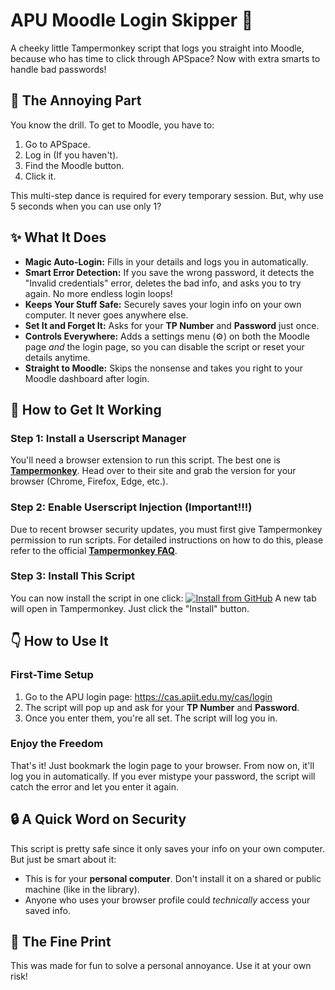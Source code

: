 # APU Moodle Login Skipper 🚀

A cheeky little Tampermonkey script that logs you straight into Moodle, because who has time to click through APSpace? Now with extra smarts to handle bad passwords!

## 🤔 The Annoying Part

You know the drill. To get to Moodle, you have to:

1. Go to APSpace.
2. Log in (If you haven't).
3. Find the Moodle button.
4. Click it.

This multi-step dance is required for every temporary session. But, why use 5 seconds when you can use only 1?

## ✨ What It Does

* **Magic Auto-Login:** Fills in your details and logs you in automatically.
* **Smart Error Detection:** If you save the wrong password, it detects the "Invalid credentials" error, deletes the bad info, and asks you to try again. No more endless login loops!
* **Keeps Your Stuff Safe:** Securely saves your login info on your own computer. It never goes anywhere else.
* **Set It and Forget It:** Asks for your **TP Number** and **Password** just once.
* **Controls Everywhere:** Adds a settings menu (⚙️) on both the Moodle page *and* the login page, so you can disable the script or reset your details anytime.
* **Straight to Moodle:** Skips the nonsense and takes you right to your Moodle dashboard after login.

## 🔧 How to Get It Working

### Step 1: Install a Userscript Manager
You'll need a browser extension to run this script. The best one is [**Tampermonkey**](https://www.tampermonkey.net/). Head over to their site and grab the version for your browser (Chrome, Firefox, Edge, etc.).

### Step 2: Enable Userscript Injection (Important!!!)
Due to recent browser security updates, you must first give Tampermonkey permission to run scripts. For detailed instructions on how to do this, please refer to the official [**Tampermonkey FAQ**](https://www.tampermonkey.net/faq.php#Q209).

### Step 3: Install This Script
You can now install the script in one click:
[![Install from GitHub](https://img.shields.io/badge/Install%20from-GitHub-blue.svg)](https://raw.githubusercontent.com/GarnettJZ/APU-Moodle-Login-Skipper/main/apu-auto-login.user.js)
A new tab will open in Tampermonkey. Just click the "Install" button.

## 👇 How to Use It

### First-Time Setup
1. Go to the APU login page: <https://cas.apiit.edu.my/cas/login>
2. The script will pop up and ask for your **TP Number** and **Password**.
3. Once you enter them, you're all set. The script will log you in.

### Enjoy the Freedom
That's it! Just bookmark the login page to your browser. From now on, it'll log you in automatically. If you ever mistype your password, the script will catch the error and let you enter it again.

## 🔒 A Quick Word on Security

This script is pretty safe since it only saves your info on your own computer. But just be smart about it:

* This is for your **personal computer**. Don't install it on a shared or public machine (like in the library).
* Anyone who uses your browser profile could *technically* access your saved info.

## 🤙 The Fine Print

This was made for fun to solve a personal annoyance. Use it at your own risk!
